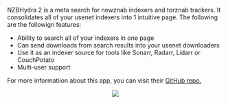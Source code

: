 NZBHydra 2 is a meta search for newznab indexers and torznab trackers. It consolidates all of your usenet indexers into 1 intuitive page. The following are the followign features: 

* Ability to search all of your indexers in one page
* Can send downloads from search results into your usenet downloaders
* Use it as an indexer source for tools like Sonarr, Radarr, Lidarr or CouchPotato
* Multi-user support

For more informatiion about this app, you can visit their [GitHub repo.](https://github.com/theotherp/nzbhydra2)

<p align="center"><img src="https://docs.usbx.me/uploads/images/gallery/2020-06/image-1591109890576.png"></p>